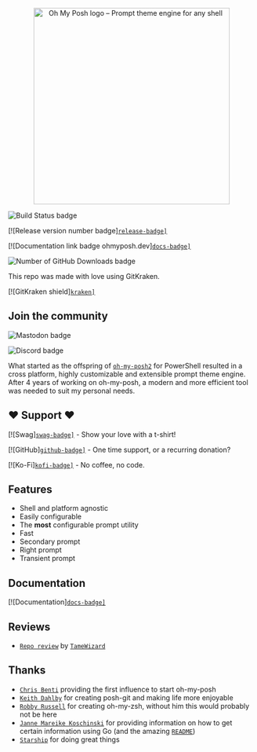 <!-- markdownlint-disable -->
<p align="center">
  <img
    width="400"
    src="https://raw.githubusercontent.com/jandedobbeleer/oh-my-posh/main/website/static/img/logo.png"
    alt="Oh My Posh logo – Prompt theme engine for any shell"
  />
</p>
<!-- markdownlint-enable -->

![`Build Status badge`](https://img.shields.io/github/actions/workflow/status/jandedobbeleer/oh-my-posh/release.yml?branch=main)

[![Release version number badge][`release-badge]`][release]

[![Documentation link badge ohmyposh.dev][`docs-badge]`][docs]

![`Number of GitHub Downloads badge`](https://img.shields.io/github/downloads/jandedobbeleer/oh-my-posh/total?color=pink&label=GitHub%20Downloads)

This repo was made with love using GitKraken.

[![GitKraken shield][`kraken]`][kraken-ref]

<!-- markdownlint-disable first-header-h1 -->

## Join the community

![`Mastodon badge`](https://img.shields.io/mastodon/follow/110275292073181892?domain=https%3A%2F%2Fhachyderm.io&label=Mastodon&style=social)

![`Discord badge`](https://img.shields.io/discord/1023597603331526656)

What started as the offspring of
[`oh-my-posh2`](https://github.com/JanDeDobbeleer/oh-my-posh2) for PowerShell
resulted in a cross platform, highly customizable and extensible prompt theme
engine. After 4 years of working on oh-my-posh, a modern and more efficient tool
was needed to suit my personal needs.

## :heart: Support :heart:

[![Swag][`swag-badge]`][swag] - Show your love with a t-shirt!

[![GitHub][`github-badge]`][github-sponsors] - One time support, or a recurring
donation?

[![Ko-Fi][`kofi-badge]`][kofi] - No coffee, no code.

## Features

-   Shell and platform agnostic
-   Easily configurable
-   The **most** configurable prompt utility
-   Fast
-   Secondary prompt
-   Right prompt
-   Transient prompt

## Documentation

[![Documentation][`docs-badge]`][docs]

## Reviews

-   [`Repo review`](https://repo-reviews.github.io//reviews/2023-06-21_TameWizard_JanDeDobbeleer_oh-my-posh)
    by [`TameWizard`](https://github.com/TameWizard)

## Thanks

-   [`Chris Benti`](https://github.com/chrisbenti/PS-Config) providing the first
    influence to start oh-my-posh
-   [`Keith Dahlby`](https://github.com/dahlbyk/posh-git) for creating posh-git
    and making life more enjoyable
-   [`Robby Russell`](https://github.com/ohmyzsh/ohmyzsh) for creating oh-my-zsh,
    without him this would probably not be here
-   [`Janne Mareike Koschinski`](https://github.com/justjanne) for providing
    information on how to get certain information using Go (and the amazing
    [`README`](https://github.com/justjanne/powerline-go))
-   [`Starship`](https://github.com/starship/starship/blob/master/src/init/mod.rs)
    for doing great things

[kraken]:
	HTTPS://img.shields.io/badge/GitKraken-Legendary%20Git%20Tools-teal?style=plastic&logo=gitkraken
[kraken-ref]: HTTPS://www.gitkraken.com/invite/nQmDPR9D
[swag-badge]: HTTPS://img.shields.io/badge/Swag-Get%20some!-blue
[swag]: HTTPS://swag.ohmyposh.dev
[github-badge]:
	HTTPS://img.shields.io/badge/-Sponsor-fafbfc?logo=GitHub%20Sponsors
[github-sponsors]: HTTPS://github.com/sponsors/JanDeDobbeleer
[kofi-badge]:
	HTTPS://img.shields.io/badge/Ko--fi-Buy%20me%20a%20coffee!-%2346b798.svg
[kofi]: HTTPS://ko-fi.com/jandedobbeleer
[docs-badge]: HTTPS://img.shields.io/badge/Docs-ohmyposh.dev-blue
[docs]: HTTPS://ohmyposh.dev
[release-badge]:
	HTTPS://img.shields.io/github/v/release/jandedobbeleer/oh-my-posh?label=Release
[release]: HTTPS://github.com/JanDeDobbeleer/oh-my-posh/releases/latest
